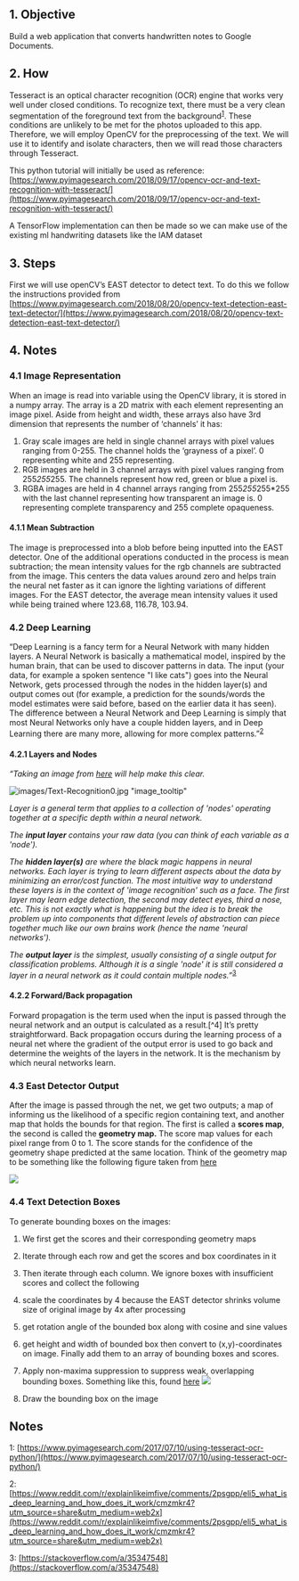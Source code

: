 ## 1. Objective

Build a web application that converts handwritten notes to Google Documents.


## 2. How

Tesseract is an optical character recognition (OCR) engine that works very well under closed conditions. To recognize text, there must be a very clean segmentation of the foreground text from the background<sup>[1](#1)</sup>. These conditions are unlikely to be met for the photos uploaded to this app. Therefore, we will employ OpenCV for the preprocessing of the text. We will use it to identify and isolate characters, then we will read those characters through Tesseract.

This python tutorial will initially be used as reference: [https://www.pyimagesearch.com/2018/09/17/opencv-ocr-and-text-recognition-with-tesseract/](https://www.pyimagesearch.com/2018/09/17/opencv-ocr-and-text-recognition-with-tesseract/)

A TensorFlow implementation can then be made so  we can make use of the existing ml handwriting datasets like the IAM dataset

## 3. Steps

First we will use openCV’s EAST detector to detect text. To do this we follow the instructions provided from [https://www.pyimagesearch.com/2018/08/20/opencv-text-detection-east-text-detector/](https://www.pyimagesearch.com/2018/08/20/opencv-text-detection-east-text-detector/)


## 4. Notes


### 4.1 Image Representation

When an image is read into variable using the OpenCV library, it is stored in a numpy array. The array is a 2D matrix with each element representing an image pixel. Aside from height and width, these arrays also have 3rd dimension that represents the number of ‘channels’ it has:



1. Gray scale images are held in single channel arrays with pixel values ranging from 0-255. The channel holds the ‘grayness of a pixel’. 0 representing white and 255 representing.
2.  RGB images are held in 3 channel arrays with pixel values ranging from 255*255*255. The channels represent how red, green or blue a pixel is.
3. RGBA images are held in 4 channel arrays ranging from 255*255*255*255 with the last channel representing how transparent an image is. 0 representing complete transparency and 255 complete opaqueness.

#### 4.1.1 Mean Subtraction

The image is preprocessed into a blob before being inputted into the EAST detector. One of the additional operations conducted in the process is mean subtraction; the mean intensity values for the rgb channels are subtracted from the image. This centers the data values around zero and helps train the neural net faster as it can ignore the lighting variations of different images. For the EAST detector, the average mean intensity values it used while being trained where 123.68, 116.78, 103.94.



### 4.2 Deep Learning

“Deep Learning is a fancy term for a Neural Network with many hidden layers. A Neural Network is basically a mathematical model, inspired by the human brain, that can be used to discover patterns in data. The input (your data, for example a spoken sentence "I like cats") goes into the Neural Network, gets processed through the nodes in the hidden layer(s) and output comes out (for example, a prediction for the sounds/words the model estimates were said before, based on the earlier data it has seen). The difference between a Neural Network and Deep Learning is simply that most Neural Networks only have a couple hidden layers, and in Deep Learning there are many more, allowing for more complex patterns.”<sup>[2](#2)</sup>



#### 4.2.1 Layers and Nodes

_“Taking an image from [here](http://cs231n.github.io/neural-networks-1/) will help make this clear._

![images/Text-Recognition0.jpg "image_tooltip"](http://cs231n.github.io/assets/nn1/neural_net2.jpeg)

_Layer is a general term that applies to a collection of 'nodes' operating together at a specific depth within a neural network._

_The **input layer** contains your raw data (you can think of each variable as a 'node')._

_The **hidden layer(s)** are where the black magic happens in neural networks. Each layer is trying to learn different aspects about the data by minimizing an error/cost function. The most intuitive way to understand these layers is in the context of 'image recognition' such as a face. The first layer may learn edge detection, the second may detect eyes, third a nose, etc. This is not exactly what is happening but the idea is to break the problem up into components that different levels of abstraction can piece together much like our own brains work (hence the name 'neural networks')._

_The **output layer** is the simplest, usually consisting of a single output for classification problems. Although it is a single 'node' it is still considered a layer in a neural network as it could contain multiple nodes.”_<sup>[3](#3)</sup>

#### 4.2.2 Forward/Back propagation

Forward propagation is the term used when the input is passed through the neural network and an output is calculated as a result.[^4] It’s pretty straightforward. Back propagation occurs during the learning process of a neural net where the gradient of the output error is used to go back and determine the weights of the layers in the network. It is the mechanism by which neural networks learn.


### 4.3 East Detector Output

After the image is passed through the net, we get two outputs; a map of informing us the likelihood of a specific region containing text, and another map that holds the bounds for that region. The first is called a **scores map**, the second is called the **geometry map.** The score map values for each pixel range from 0 to 1. The score stands for the confidence of the geometry shape predicted at the same location. Think of the geometry map to be something like the following figure taken from [here](https://medium.com/@andersasac/anchor-boxes-the-key-to-quality-object-detection-ddf9d612d4f9)

![](https://miro.medium.com/max/1200/1*q7bYvvpZWeZ9dBVB4yI8EA.png)

### 4.4 Text Detection Boxes

To generate bounding boxes on the images:



1.  We first get the scores and their corresponding geometry maps
2.  Iterate through each row and get the scores and box coordinates in it
3.  Then iterate through each column. We ignore boxes with insufficient scores and collect the following
1. scale the coordinates by 4 because the EAST detector shrinks volume size of     original image by 4x after processing
2. get rotation angle of the bounded box along with cosine and sine values
3. get height and width of bounded box then convert to (x,y)-coordinates on image. Finally add them to an array of bounding boxes and scores.
4. Apply non-maxima suppression to suppress weak, overlapping bounding boxes. Something like this, found [here]( https://towardsdatascience.com/non-maximum-suppression-nms-93ce178e177c)
![](https://miro.medium.com/max/3116/1*6d_D0ySg-kOvfrzIRwHIiA.png)

5. Draw the bounding box on the image


## Notes

<a name="1">1</a>:
     [https://www.pyimagesearch.com/2017/07/10/using-tesseract-ocr-python/](https://www.pyimagesearch.com/2017/07/10/using-tesseract-ocr-python/)

<a name="2">2</a>:[https://www.reddit.com/r/explainlikeimfive/comments/2psgpp/eli5_what_is_deep_learning_and_how_does_it_work/cmzmkr4?utm_source=share&utm_medium=web2x](https://www.reddit.com/r/explainlikeimfive/comments/2psgpp/eli5_what_is_deep_learning_and_how_does_it_work/cmzmkr4?utm_source=share&utm_medium=web2x)

<a name="3">3</a>:
     [https://stackoverflow.com/a/35347548](https://stackoverflow.com/a/35347548) 
